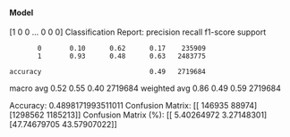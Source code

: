 #### Model
[1 0 0 ... 0 0 0]
Classification Report:
              precision    recall  f1-score   support

           0       0.10      0.62      0.17    235909
           1       0.93      0.48      0.63   2483775

    accuracy                           0.49   2719684
   macro avg       0.52      0.55      0.40   2719684
weighted avg       0.86      0.49      0.59   2719684

Accuracy: 0.4898171993511011
Confusion Matrix:
[[ 146935   88974]
 [1298562 1185213]]
Confusion Matrix (%):
[[ 5.40264972  3.27148301]
 [47.74679705 43.57907022]]
